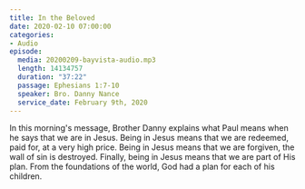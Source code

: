 ```yaml
---
title: In the Beloved
date: 2020-02-10 07:00:00
categories:
- Audio
episode:
  media: 20200209-bayvista-audio.mp3
  length: 14134757
  duration: "37:22"
  passage: Ephesians 1:7-10
  speaker: Bro. Danny Nance
  service_date: February 9th, 2020
---
```

In this morning's message, Brother Danny explains what Paul means when he says that we are in Jesus.  Being in Jesus means that we are redeemed, paid for, at a very high price.  Being in Jesus means that we are forgiven, the wall of sin is destroyed.  Finally, being in Jesus means that we are part of His plan.  From the foundations of the world, God had a plan for each of his children.